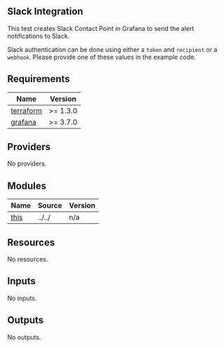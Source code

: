 ## Slack Integration
This test creates Slack Contact Point in Grafana to send the alert notifications to Slack.

Slack authentication can be done using either a `token` and `recipient` or a `webhook`. Please provide one of these values in the example code.
<!-- BEGINNING OF PRE-COMMIT-TERRAFORM DOCS HOOK -->
## Requirements

| Name | Version |
|------|---------|
| <a name="requirement_terraform"></a> [terraform](#requirement\_terraform) | >= 1.3.0 |
| <a name="requirement_grafana"></a> [grafana](#requirement\_grafana) | >= 3.7.0 |

## Providers

No providers.

## Modules

| Name | Source | Version |
|------|--------|---------|
| <a name="module_this"></a> [this](#module\_this) | ../../ | n/a |

## Resources

No resources.

## Inputs

No inputs.

## Outputs

No outputs.
<!-- END OF PRE-COMMIT-TERRAFORM DOCS HOOK -->

